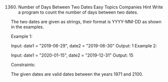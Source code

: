 1360. Number of Days Between Two Dates
Easy
Topics
Companies
Hint
Write a program to count the number of days between two dates.

The two dates are given as strings, their format is YYYY-MM-DD as shown in the examples.

 

Example 1:

Input: date1 = "2019-06-29", date2 = "2019-06-30"
Output: 1
Example 2:

Input: date1 = "2020-01-15", date2 = "2019-12-31"
Output: 15
 

Constraints:

The given dates are valid dates between the years 1971 and 2100.